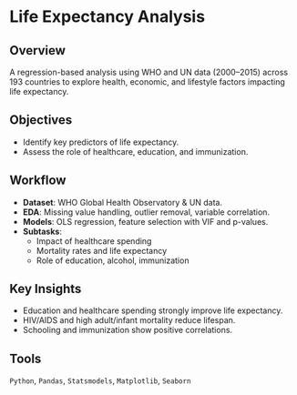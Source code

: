 # Life Expectancy Analysis

## Overview
A regression-based analysis using WHO and UN data (2000–2015) across 193 countries to explore health, economic, and lifestyle factors impacting life expectancy.

## Objectives
- Identify key predictors of life expectancy.
- Assess the role of healthcare, education, and immunization.

## Workflow
- **Dataset**: WHO Global Health Observatory & UN data.
- **EDA**: Missing value handling, outlier removal, variable correlation.
- **Models**: OLS regression, feature selection with VIF and p-values.
- **Subtasks**:
  - Impact of healthcare spending
  - Mortality rates and life expectancy
  - Role of education, alcohol, immunization

## Key Insights
- Education and healthcare spending strongly improve life expectancy.
- HIV/AIDS and high adult/infant mortality reduce lifespan.
- Schooling and immunization show positive correlations.

## Tools
`Python`, `Pandas`, `Statsmodels`, `Matplotlib`, `Seaborn`
